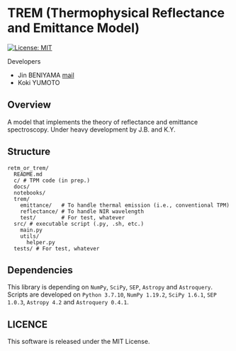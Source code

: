 # TREM (Thermophysical Reflectance and Emittance Model)
[![License: MIT](https://img.shields.io/badge/License-MIT-yellow.svg)](https://opensource.org/licenses/MIT)

Developers
- Jin BENIYAMA [mail](mailto:jinbeniyama@gmail.com)
- Koki YUMOTO

## Overview
A model that implements the theory of reflectance and emittance spectroscopy.
Under heavy development by J.B. and K.Y.

## Structure
```
retm_or_trem/
  README.md
  c/ # TPM code (in prep.)
  docs/
  notebooks/
  trem/ 
    emittance/   # To handle thermal emission (i.e., conventional TPM)
    reflectance/ # To handle NIR wavelength
    test/        # For test, whatever
  src/ # executable script (.py, .sh, etc.)
    main.py
    utils/
      helper.py
  tests/ # For test, whatever
```

## Dependencies
This library is depending on `NumPy`, `SciPy`, `SEP`, `Astropy` 
and `Astroquery`.
Scripts are developed on `Python 3.7.10`, `NumPy 1.19.2`, `SciPy 1.6.1`,
`SEP 1.0.3`, `Astropy 4.2` and `Astroquery 0.4.1`.


## LICENCE
This software is released under the MIT License.
